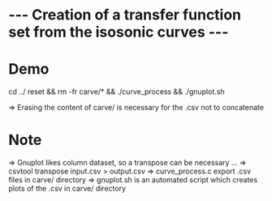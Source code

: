 # --- Creation of a transfer function set from the isosonic curves ---


# Demo

cd ../
reset && rm -fr carve/* && ./curve_process && ./gnuplot.sh

=> Erasing the content of carve/ is necessary for the .csv not to concatenate


# Note

=> Gnuplot likes column dataset, so a transpose can be necessary ...
	=> csvtool transpose input.csv > output.csv
=> curve_process.c export .csv files in carve/ directory
=> gnuplot.sh is an automated script which creates plots of the .csv in carve/ directory





